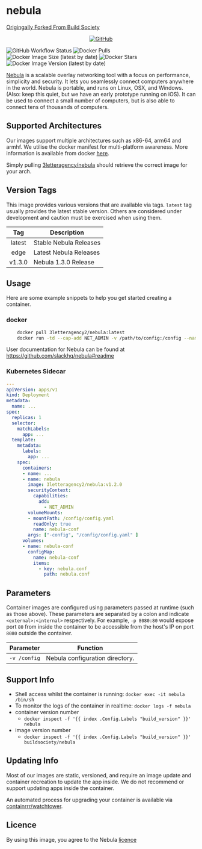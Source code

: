 # nebula

[Origingally Forked From Build Society](https://github.com/buildsociety/nebula)

<span style="display:block;text-align:center">[![GitHub](https://img.shields.io/static/v1.svg?color=db422a&logoColor=2a6bdb&style=for-the-badge&label=3letteragency&message=GitHub&logo=github)](https://github.com/3letteragency "view the source for all of our repositories.")</span>

![GitHub Workflow Status](https://img.shields.io/github/workflow/status/3letteragency/nebula/build?color=db422a&logoColor=FFFFFF&style=for-the-badge)
![Docker Pulls](https://img.shields.io/docker/pulls/3letteragency2/nebula?color=db422a&logoColor=2a6bdb&style=for-the-badge)
![Docker Image Size (latest by date)](https://img.shields.io/docker/image-size/3letteragency2/nebula?color=db422a&logoColor=2a6bdb&style=for-the-badge)
![Docker Stars](https://img.shields.io/docker/stars/3letteragency2/nebula?color=db422a&logoColor=2a6bdb&style=for-the-badge)
![Docker Image Version (latest by date)](https://img.shields.io/docker/v/buildsociety/nebula?color=db422a&logoColor=2a6bdb&style=for-the-badge)

[Nebula](https://github.com/slackhq/nebula) is a scalable overlay networking tool with a focus on performance, simplicity and security. It lets you seamlessly connect computers anywhere in the world. Nebula is portable, and runs on Linux, OSX, and Windows. (Also: keep this quiet, but we have an early prototype running on iOS). It can be used to connect a small number of computers, but is also able to connect tens of thousands of computers.

## Supported Architectures
Our images support multiple architectures such as x86-64, arm64 and armhf. We utilise the docker manifest for multi-platform awareness. More information is available from docker [here](https://github.com/docker/distribution/blob/master/docs/spec/manifest-v2-2.md#manifest-list).

Simply pulling [3letteragency/nebula](https://github.com//nebula) should retrieve the correct image for your arch.

## Version Tags

This image provides various versions that are available via tags. `latest` tag usually provides the latest stable version. Others are considered under development and caution must be exercised when using them.

| Tag | Description |
| :----: | --- |
| latest | Stable Nebula Releases |
| edge | Latest Nebula Releases |
| v1.3.0 | Nebula 1.3.0 Release |


## Usage

Here are some example snippets to help you get started creating a container.

### docker

```bash
    docker pull 3letteragency2/nebula:latest
    docker run -td --cap-add NET_ADMIN -v /path/to/config:/config --name nebula 3letteragency2/nebula:latest
```

User documentation for Nebula can be found at https://github.com/slackhq/nebula#readme

### Kubernetes Sidecar

```yaml
---
apiVersion: apps/v1
kind: Deployment
metadata:
  name: ...
spec:
  replicas: 1
  selector:
    matchLabels:
      app: ...
  template:
    metadata:
      labels:
        app: ...
    spec:
      containers:
      - name: ...
      - name: nebula
        image: 3letteragency2/nebula:v1.2.0
        securityContext:
          capabilities:
            add:
              - NET_ADMIN
        volumeMounts:
        - mountPath: /config/config.yaml
          readOnly: true
          name: nebula-conf
        args: ["-config", "/config/config.yaml" ] 
      volumes:
      - name: nebula-conf
        configMap:
          name: nebula-conf
          items:
            - key: nebula.conf
              path: nebula.conf
```

## Parameters

Container images are configured using parameters passed at runtime (such as those above). These parameters are separated by a colon and indicate `<external>:<internal>` respectively. For example, `-p 8080:80` would expose port `80` from inside the container to be accessible from the host's IP on port `8080` outside the container.

| Parameter | Function |
| :----: | --- |
| `-v /config` | Nebula configuration directory. |

## Support Info

* Shell access whilst the container is running: `docker exec -it nebula /bin/sh`
* To monitor the logs of the container in realtime: `docker logs -f nebula`
* container version number
  * `docker inspect -f '{{ index .Config.Labels "build_version" }}' nebula`
* image version number
  * `docker inspect -f '{{ index .Config.Labels "build_version" }}' buildsociety/nebula`

## Updating Info

Most of our images are static, versioned, and require an image update and container recreation to update the app inside. We do not recommend or support updating apps inside the container.

An automated process for upgrading your container is available via [containrrr/watchtower](https://github.com/containrrr/watchtower).


## Licence

By using this image, you agree to the Nebula [licence](https://github.com/slackhq/nebula/blob/master/LICENSE)
